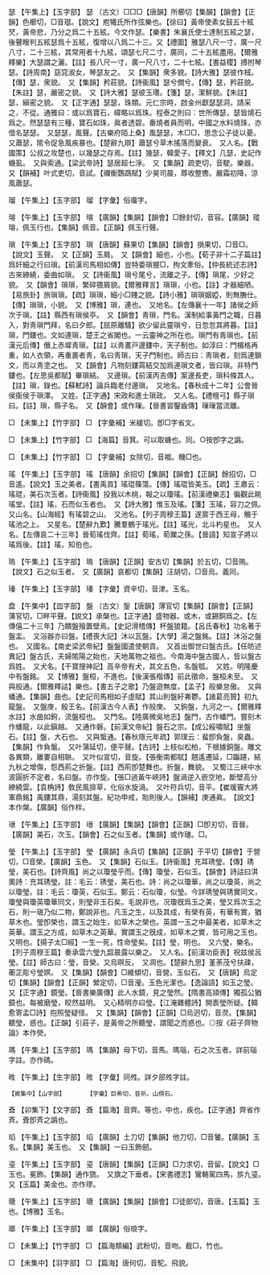 <!-- { "loadSidebar": true } -->
瑟	【午集上】【玉字部】	瑟	〔古文〕□□□【唐韻】所櫛切【集韻】【韻會】【正韻】色櫛切，□音璱。【說文】庖犧氏所作弦樂也。【徐曰】黃帝使素女鼓五十絃珡，黃帝悲，乃分之爲二十五絃。今文作瑟。【樂書】朱襄氏使士達制五絃之瑟，後瞽瞍判五絃瑟爲十五絃，復增以八爲二十三。又【禮圖】雅瑟八尺一寸，廣一尺八寸，二十三絃，其常用者十九絃，頌瑟七尺二寸，廣同，二十五絃盡用。【爾雅釋樂】大瑟謂之灑。【註】長八尺一寸，廣一尺八寸，二十七絃。【書益稷】搏拊琴瑟。【詩周南】窈窕淑女，琴瑟友之。　又【集韻】衆多貌。【詩大雅】瑟彼作棫。【傳】瑟，衆貌。　又【集韻】矜莊貌。【詩衞風】瑟兮僩兮。【傳】瑟，矜莊貌。【朱註】瑟，嚴密之貌。　又【詩大雅】瑟彼玉瓚。【箋】瑟，潔鮮貌。【朱註】瑟，縝密之貌。　又【正字通】瑟瑟，珠類。元仁宗時，啟金州獻瑟瑟洞，請采之，不從。通雅曰：或以爲寶石，緯略以爲珠。程泰之則曰：世所傳瑟，瑟皆燒石爲之。然瑟瑟有三種，寶石如珠，眞者透碧。番燒者員而明，中國之水料燒珠，亦借名瑟瑟。　又瑟瑟，風聲。【古樂府陌上桑】風瑟瑟，木□□，思念公子徒以憂。　又蕭瑟，隂令促急風疾暴也。【楚辭九辯】蕭瑟兮草木搖落而變衰。　又人名。【戰國策】公叔之攻楚也，以幾瑟之存焉。【註】幾瑟，韓愛子。【釋文】几瑟，史記作蟣虱。　又與索通。【梁武帝詩】瑟居超七淨。　又【集韻】疏吏切，音駛。樂器。　又【韻補】叶式吏切，音試。【禰衡鸚鵡賦】少昊司晨，蓐收整轡。嚴霜初降，涼風蕭瑟。

瑠	【午集上】【玉字部】	瑠	【字彙】俗璢字。

瑢	【午集上】【玉字部】	瑢	【廣韻】【集韻】【韻會】□餘封切，音容。【廣韻】瑽瑢，佩玉行也。【集韻】佩音。【正韻】佩玉行聲。

瑣	【午集上】【玉字部】	瑣	【唐韻】蘇果切【集韻】【韻會】損果切，□音□。【說文】玉聲。　又【正韻】玉屑。　又【韻會】細也，小也。【荀子非十二子篇註】爲奸細之行曰瑣。【前漢司馬相如傳】豈特委瑣握□，拘文牽俗。【仲長統述志詩】古來繚繞，委曲如瑣。　又【詩衞風】瑣兮尾兮，流離之子。【傳】瑣尾，少好之貌。　又【韻會】瑣瑣，繁碎猥屑貌。【爾雅釋言】瑣瑣，小也。【註】才器細陋。【易旅卦】旅瑣瑣。【疏】瑣瑣，細小□賤之貌。【詩小雅】瑣瑣姻婭，則無膴仕。【傳】瑣瑣，小貌。　又【博雅】瑣，連也。　又地名。【左傳襄十一年】諸侯之師次于瑣。【註】縣西有瑣侯亭。　又【韻會】靑瑣，門名。漢制給事黃門之職，日暮入，對靑瑣門拜，名曰夕郎。【屈原離騷】欲少留此靈瑣兮，日忽忽其將暮。【註】瑣，門鏤也。文如連瑣，楚王之省閣也。一云靈神之所在也。瑣門有靑瑣也。【前漢元后傳】僭上赤墀靑瑣。【註】以靑畫戸邊鏤中，天子制也。如淳曰：門楣格再重，如人衣領，再重裹者靑，名曰靑瑣，天子門制也。師古曰：靑瑣者，刻爲連鎖文，而以靑塗之也。　又【韻會】凡物刻鏤罥結交加爲連瑣文者，皆曰瑣。非特門鏤也。【左思吳都賦】畢瑣結。　又邊瑣。【前漢丙吉傳】案邊長吏，瑣科條其人。【註】瑣，錄也。【蘇軾詩】論兵臨老付邊瑣。　又地名。【春秋成十二年】公會晉侯衞侯于瑣澤。　又姓。【正字通】宋政和進士瑣政。　又人名。【禮檀弓】縣子瑣曰。【註】瑣，縣子名。　又【韻會】或作璅。【晉書習鑿齒傳】璅璅當流離。

□	【未集上】【竹字部】	□	【字彙補】米緩切。卽□字省文。

□	【未集上】【竹字部】	□	【海篇】音箕。可以取蟣也。同。○按卽字之譌。

□	【未集上】【竹字部】	□	【字彙補】女除切，音袽。機□也。

瑤	【午集上】【玉字部】	瑤	【唐韻】余招切【集韻】【韻會】【正韻】餘招切，□音遙。【說文】玉之美者。【書禹貢】瑤琨篠簜。【傳】瑤琨皆美玉。【疏】王肅云：瑤琨，美石次玉者。【詩衞風】投我以木桃，報之以瓊瑤。【前漢禮樂志】徧觀此眺瑤堂。【註】瑤，石而似玉者也。　又【詩大雅】惟玉及瑤。【箋】玉瑤，容刀之佩。　又山名。【山海經】有瑤碧之山。　又池名。【列子周穆王篇】遂賔于西王母，觴于瑤池之上。　又星名。【楚辭九歎】騰羣鶴于瑤光。【註】瑤光，北斗杓星也。　又人名。【左傳哀二十三年】晉荀瑤伐齊。【註】荀瑤，荀躒之孫。【晉語】知宣子將以瑤爲後。【註】瑤，知伯也。

瑦	【午集上】【玉字部】	瑦	【唐韻】【正韻】安古切【集韻】於五切，□音隖。【說文】石之似玉者。　又【廣韻】哀都切【集韻】汪胡切，□音烏。義同。

瑧	【午集上】【玉字部】	瑧	【字彙】資辛切，音津。玉名。

盘	【午集中】【皿字部】	盤	〔古文〕鎜【唐韻】薄官切【集韻】【韻會】【正韻】蒲官切，□畔平聲。【說文】承槃也。【正字通】盛物器。或木，或錫銅爲之。【左傳僖二十三年】乃饋盤飱置壁焉。【史記滑稽傳】杯盤狼籍。【呂氏春秋】功名著于盤盂。　又浴器亦曰盤。【禮喪大記】沐以瓦盤。【大學】湯之盤銘。【註】沐浴之盤也。　又國名。【南史梁武帝紀】盤盤國遣使朝貢。　又首出御世曰盤古氏。【任昉述異記】盤古氏，夫婦隂陽之始也，天地萬物之祖也。今南海中盤古國人，皆以盤古爲姓。　又犬名。【干寶搜神記】高辛帝有犬，其文五色，名盤瓠。　又姓。明隆慶中有盤銘。　又【博雅】盤桓，不進也。【後漢張楷傳】前此徵命，盤桓未至。　又與般通。【爾雅釋詁】樂也。【書五子之歌】乃盤遊無度。【孟子】般樂怠傲。　又與蟠通。【集韻】曲也。【史記司馬相如子虛賦】其山則盤紆岪鬱。【諸葛亮贊】初九龍盤。　又盤庚，殷王名。【前漢古今人表】作般庚。　又鉤盤，九河之一。【爾雅釋水註】水曲如鉤，流盤桓也。　又門名。【陸廣微吳地志】盤門，古作蟠門。嘗刻木作蟠龍，以此鎭越。　又通作磐。【前漢文帝紀】盤石之宗。【成公綏嘯賦】坐盤石。【註】盤，大石也。　又與螌通。【春秋隱元年疏】郭璞云：蜚卽負盤，臭蟲。【集韻】作負螌。　又叶蒲延切，便平聲。【古詩】上枝似松柏，下根據銅盤。雕文各異類，離婁自相聮。　又叶似宣切，音旋。【張衡南都賦】翹遙遷延，□蹁躚，結九秋之增傷，怨西荊之折盤。【註】西荊卽楚舞也。折盤，舞貌。　又蜀江三峽中水波圓折不定者，名曰盤。亦作旋。【張□過黃牛峽詩】盤渦逆入嵌空地，斷壁高分繚繞雲。【袁桷詩】敎民風揜草，化俗水旋渦。　又叶符兵切，音平。【崔瑗竇大將軍鼎銘】禹鏤其鼎，湯刻其盤。紀功申戒，貽則後人。【韻補】庚通眞。　【說文】本作槃。【廣韻】俗作柈。

瑨	【午集上】【玉字部】	瑨	【廣韻】【集韻】【韻會】【正韻】□卽刃切，音晉。【廣韻】美石，次玉。【韻會】石之似玉者。【集韻】或作璡。□。

瑩	【午集上】【玉字部】	瑩	【廣韻】永兵切【集韻】【正韻】于平切【韻會】于營切，□音榮。【廣韻】玉色。　又【集韻】石似玉。【詩衞風】充耳琇瑩。【傳】琇瑩，美石也。【詩齊風】尚之以瓊瑩乎而。【傳】瓊瑩，石似玉。【韻會】詩詁曰淇奧詩：充耳琇瑩。註：毛云：琇瑩，美石也。詩：尚之以瓊華，尚之以瓊英，尚之以瓊瑩。註：毛云：瓊英，石似玉。鄭云：石似瓊，似瑩。今詳琇瑩與琇實同文，瓊瑩與瓊英瓊華同文，則瑩非玉石矣。毛說非也。况瓊旣爲玉之美，瑩又爲次玉之石，則一瑱乃似二物，鄭說非也。凡玉之生，以及其成，有榮有英，有華有實，猶草木也。瑩卽榮也，謂玉之始生，如草木之榮也。英謂一玉之中最美者，如草木之英華。謂玉之方成，如草木之英華。實謂玉之旣成，如草木之實，皆可用之玉也。　又明也。【揚子太□經】一生一死，性命瑩矣。【註】瑩，明也。　又六瑩，樂名。【列子周穆王篇】奏承雲六瑩九韶晨露以樂之。　又人名。【前漢功臣表】祝兹侯呂瑩。【註】師古曰：瑩，音榮。又烏暝反。　又凋也。【楚辭九思】堇荼茂兮扶疎，蘅芷彫兮瑩嫇。　又【集韻】【韻會】□維傾切，音營。玉似石。　又【唐韻】烏定切【集韻】【韻會】【正韻】縈定切，□音瀅。玉色光潔也。【逸論語】如玉之瑩。　又【正字通】鏡瑩。【晉書樂廣傳】此人水鏡，見之瑩然。【隋書高熲傳】獨孤公猶鏡也。每被磨瑩，皎然益明。　又心精明亦曰瑩。【江淹雜體詩】開袠瑩所疑。【韓愈寄孟□詩】抱照瑩疑怪。　又【集韻】【韻會】【正韻】□烏迥切，音濙。【集韻】聽瑩，惑也。【正韻】引莊子，是黃帝之所聽瑩，謂聞之而惑也。◎按《莊子齊物論》本作熒。

瑪	【午集上】【玉字部】	瑪	【集韻】母下切，音馬。瑪瑙，石之次玉者。詳前瑙字註。亦作碼。

甠	【午集上】【生字部】	甠	【字彙】同夝。詳夕部夝字註。

	【寅集中】【山字部】		【字彙】巨希切，音祈。山傍石。

斊	【卯集下】【文字部】	斊	【篇海】音齊。等也，中也，疾也。【正字通】齊省作斉。斊卽斉之譌也。

瑫	【午集上】【玉字部】	瑫	【廣韻】土刀切【集韻】他刀切，□音饕。【廣韻】玉名。【集韻】美玉也。　又【集韻】一曰玉飾劒。

瑬	【午集上】【玉字部】	瑬	【唐韻】【集韻】【正韻】□力求切，音留。【說文】□玉也。冕飾。【集韻】通作旒。　又旗之下垂者。【宋書禮志】鸞輅駕四馬，旂九瑬。　又【玉篇】美金也。亦作璆。

瑭	【午集上】【玉字部】	瑭	【廣韻】【集韻】【韻會】□徒郎切，音唐。【玉篇】玉也。【博雅】玉名。

瑯	【午集上】【玉字部】	瑯	【廣韻】俗琅字。

□	【未集上】【竹字部】	□	【篇海類編】武粉切，音吻。截□，竹也。

□	【未集中】【羽字部】	□	【篇海】唐何切，音駝。飛貌。

